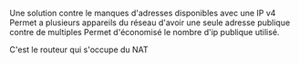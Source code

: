 Une solution contre le manques d'adresses disponibles avec une IP v4
Permet a plusieurs appareils du réseau d'avoir une seule adresse publique contre de multiples
Permet d'économisé le nombre d'ip publique utilisé. 

C'est le routeur qui s'occupe du NAT